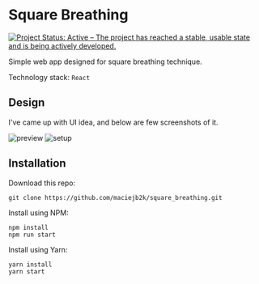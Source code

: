 # Square Breathing

[![Project Status: Active – The project has reached a stable, usable state and is being actively developed.](https://www.repostatus.org/badges/latest/active.svg)](https://www.repostatus.org/#active)

Simple web app designed for square breathing technique.

Technology stack: `React`

## Design

I've came up with UI idea, and below are few screenshots of it.

![preview](https://user-images.githubusercontent.com/6316812/103230021-a3ca4000-4934-11eb-987d-7ba991295d6c.png)
![setup](https://user-images.githubusercontent.com/6316812/103341763-0f70f200-4a88-11eb-8794-bc03c3296898.png)

## Installation

Download this repo:

```
git clone https://github.com/maciejb2k/square_breathing.git
```

Install using NPM:

```
npm install
npm run start
```

Install using Yarn:

```
yarn install
yarn start
```
